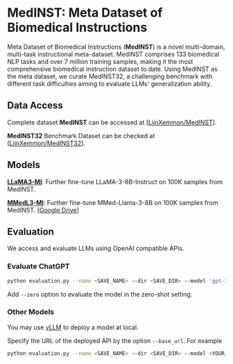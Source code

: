 # MedINST: Meta Dataset of Biomedical Instructions

Meta Dataset of Biomedical Instructions (**MedINST**) is a novel multi-domain, multi-task instructional meta-dataset. MedINST comprises 133 biomedical NLP tasks and over 7 million training samples, making it the most comprehensive biomedical instruction dataset to date. Using MedINST as the meta dataset, we curate MedINST32, a challenging benchmark with different task difficulties aiming to evaluate LLMs' generalization ability.

## Data Access
Complete dataset **MedINST** can be accessed at [[LiinXemmon/MedINST](https://huggingface.co/datasets/LiinXemmon/MedINST)].

**MedINST32** Benchmark Dataset can be checked at [[LiinXemmon/MedINST32](https://huggingface.co/datasets/LiinXemmon/MedINST32)].

## Models
[**LLaMA3-MI**](https://huggingface.co/LiinXemmon/LLaMA3-MI): Further fine-tune LLaMA-3-8B-Instruct on 100K samples from MedINST.

[**MMedL3-MI**](https://huggingface.co/LiinXemmon/MMedL3-MI): Further fine-tune MMed-Llama-3-8B on 100K samples from MedINST. [[Google Drive](https://drive.google.com/file/d/1a4m3QQlhxk8TRtQSjK-FqppmOqJReArT/view?usp=drive_link)]

## Evaluation
We access and evaluate LLMs using OpenAI compatible APIs.

### Evaluate ChatGPT
```bash
python evaluation.py --name <SAVE_NAME> --dir <SAVE_DIR> --model 'gpt-3.5-turbo' --key <YOUR_KEY>
```
Add `--zero` option to evaluate the model in the zero-shot setting.

### Other Models
You may use [vLLM](https://github.com/vllm-project/vllm) to deploy a model at local.

Specify the URL of the deployed API by the option `--base_url`. For example
```bash
python evaluation.py --name <SAVE_NAME> --dir <SAVE_DIR> --model <YOUR_MODEL> --key <YOUR_KEY> --base_url "http://localhost:8000/v1"
```
